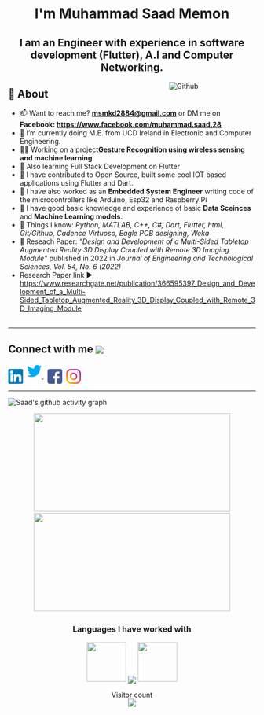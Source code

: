 <h1 align="center"> I'm Muhammad Saad Memon</h1>
<h2 align="center">I am an Engineer with experience in software development (Flutter), A.I and Computer Networking.</h2>

<img width="35%" align="right" alt="Github" src="https://camo.githubusercontent.com/c1dcb74cc1c1835b1d716f5051499a2814c683c806b15f04b0eba492863703e9/68747470733a2f2f63646e2e6472696262626c652e636f6d2f75736572732f3733303730332f73637265656e73686f74732f363538313234332f6176656e746f2e676966"/>

## 🧐 About

- 📫 Want to reach me? **msmkd2884@gmail.com** or DM me on **Facebook: https://www.facebook.com/muhammad.saad.28**
- 🌱 I’m currently doing M.E. from UCD Ireland in Electronic and Computer Engineering.
- 👩‍💻 Working on a project**Gesture Recognition using wireless sensing and machine learning**.
- 🌱 Also learning Full Stack Development on Flutter
- 🔭 I have contributed to Open Source, built some cool IOT based applications using Flutter and Dart.  
- 🔭 I have also worked as an **Embedded System Engineer** writing code of the microcontrollers like Arduino, Esp32 and Raspberry Pi
- 🔭 I have good basic knowledge and experience of basic **Data Sceinces** and **Machine Learning models**.
- 👀 Things I know: <i> Python, MATLAB, C++, C#, Dart, Flutter, html, Git/Github, Cadence Virtuoso, Eagle PCB designing, Weka </i>  
- 📝 Reseach Paper: <i> "Design and Development of a Multi-Sided Tabletop Augmented Reality 3D Display Coupled with Remote 3D Imaging Module" </i> published in 2022 in  <i> Journal of Engineering and Technological Sciences, Vol. 54, No. 6 (2022) </i>
- Research Paper link ▶️ https://www.researchgate.net/publication/366595397_Design_and_Development_of_a_Multi-Sided_Tabletop_Augmented_Reality_3D_Display_Coupled_with_Remote_3D_Imaging_Module
<br><br>

<hr \>

## Connect with me <img align="center" src="https://github.com/rajput2107/rajput2107/blob/master/Assets/Handshake.gif" height="40px" />

<p align="left">
<a href="https://www.linkedin.com/in/saad-2884/" target="blank"><img align="center" src="logos/linkedin.png" alt="IN" height="30" width="30" /></a>&nbsp
  <a href="https://twitter.com/Muhamma94837128">
    <img src="logos/twitter.png" alt="Twitter" width="30" height="30"/>
  </a>&nbsp
<a href="https://www.facebook.com/muhammad.saad.28" target="blank"><img align="center" src="logos/facebook.png" alt="FB" height="30" width="30" /></a>&nbsp
<a href="https://www.instagram.com/saad_x78x/" target="blank"><img align="center" src="logos/instagram.png" alt="INSTA" height="30" width="30" /></a>
</p>


<hr \>

<!-- <div align="center" style="display:flex; width: 100%">
 
[![Top Languages Used](https://github-readme-stats.vercel.app/api/top-langs/?username=saad2884&layout=compact)](https://github.com/anuraghazra/github-readme-stats)

</div> -->

![Saad's github activity graph](https://github-readme-activity-graph.cyclic.app/graph?username=saad2884&bg_color=1e221e&color=ffffff&line=539af4&point=ffffff&area=true&hide_border=true)

 <div align="center" width="100%">

 </div>
 
<!--
<h3 align="center"><img src="https://octodex.github.com/images/daftpunktocat-thomas.gif" height="80px" width="80px"> ❤️(Data Science && Machine Learning) <img src ="https://media0.giphy.com/media/M8u539G98rIxYpHnTW/source.gif" width="20px"> <img src="https://octodex.github.com/images/daftpunktocat-guy.gif" height="80px" width="80px"></h3>
-->

<p align="center">
    <img height="200px" width="400px" src="https://awesome-github-stats.azurewebsites.net/user-stats/saad2884?cardType=github&theme=github-dark" />
    <img height="200px" width="400px" src="https://github-readme-streak-stats.herokuapp.com?user=saad2884&theme=material-palenight&hide_border=true&fire=C77800&ring=7C2AE8&background=1F222E](https://streak-stats.demolab.com?user=saad2884&theme=tokyonight&hide_border=true&date_format=j%20M%5B%20Y%5D&fire=4986D0&sideLabels=DDDDDD&dates=4986D0&currStreakNum=DDDDDD&currStreakLabel=DDDDDD&ring=4986D0&sideNums=4986D0" />
</p>  



<h3 align="center">Languages I have worked with</h3>

<p align="center"> 
<img src="https://octodex.github.com/images/daftpunktocat-thomas.gif" height="80px" width="80px"> 
<img align="center" src="https://github-readme-stats.vercel.app/api/top-langs/?username=Saad2884&layout=normal&theme=buefy&hide_border=true"/> <img src="https://octodex.github.com/images/daftpunktocat-guy.gif" height="80px" width="80px">
</p>



<p align="center"> 
  Visitor count<br>
  <img src="https://profile-counter.glitch.me/Saad2884/count.svg"/>
 </p>




